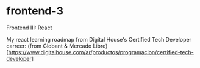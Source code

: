 # frontend-3
Frontend III: React

My react learning roadmap from Digital House's Certified Tech Developer carreer: (from Globant & Mercado Libre)
[https://www.digitalhouse.com/ar/productos/programacion/certified-tech-developer]
